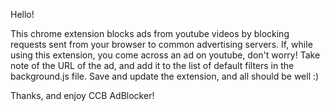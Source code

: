 Hello!

This chrome extension blocks ads from youtube videos by blocking requests sent from your browser to common advertising servers. If, while using this extension, you come across an ad on youtube, don't worry! Take note of the URL of the ad, and add it to the list of default filters in the background.js file. Save and update the extension, and all should be well :)

Thanks, and enjoy CCB AdBlocker!
